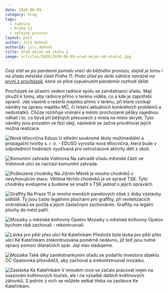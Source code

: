 ```yaml
---
date: 2020-06-09
category: blog
tags: 
  - radnice
  - Praha 11
  - veřejný prostor
layout: post
author: Jiří Dohnal
authorId: jiri.dohnal
title: Úřad nejen od stolu 2
image: articles/2020/2020-06-09-urad-nejen-od-stolu2.jpg
---
```


*Celý stát se po pandemii pomalu vrací do běžného provozu, stejně je tomu i na úřadu městské části Praha 11. Proto úřad po delší odmlce navázal na [první z procházek](https://praha11.pirati.cz/tiskove-zpravy/urad-nejen-od-stolu/), které se před vypuknutím pandemie rozhodl dělat.*

Procházek se účastní vedení radnice spolu se zaměstnanci úřadu. Mají sloužit k tomu, aby radnice přímo v terénu viděla, co a kde je zapotřebí opravit. Jde vlastně o rešerši majetku přímo v terénu, při které vznikají náměty na úpravu majetku MČ, či řešení aktuálních konkrétních problémů a nedostatků. Chůze rozšiřuje vnímání a město prochozené pěšky najednou odhalí i to, co bývá při běžných přesunech z místa na místo skryté. Tyto náměty jsou prozatím ve fázi idejí, následně se začne prověřovat jejich možná realizace.


![Nová tělocvična Eduso](/assets/img/articles/2020/2020-06-09-urad-nejen-od-stolu2-II.jpg)
U střední soukromé školy multimediální a propagační tvorby s. r. o. - EDUSO vyrostla nová tělocvična, která bude v odpoledních hodinách využívaná pro volnočasové aktivity dětí z okolí.

![Komunitní zahrada Vidímova](/assets/img/articles/2020/2020-06-09-urad-nejen-od-stolu2-II.jpg)
Na zahradě úřadu městské části ve Vidímově ulici se nachází komunitní zahrada.

![Poškozené chodníky](/assets/img/articles/2020/2020-06-09-urad-nejen-od-stolu2-III.jpg)
Na Jižním Městě je mnoho chodníků v nevyhovujícím stavu. Většina těchto chodníků je ve správě TSK. Tyto chodníky evidujeme a budeme se snažit s TSK jednat o jejich opravách.

![Graffity](/assets/img/articles/2020/2020-06-09-urad-nejen-od-stolu2-IV.jpg)
Na Praze 11 je mnoho menších panelových zítek z doby výstavby sídliště. Ty jsou často legálními plochami pro graffity, při revitelizacích vnitrobloků se počítá s jejich částečným zachováním. Graffity na legální plochy do měst patří.

![Mozaiky u městské knihovny Opatov](/assets/img/articles/2020/2020-06-09-urad-nejen-od-stolu2-V.jpg)
Mozaiky u městské knihovny Opatov bychom rádi zachovali - rekontruovali.

![Lávka pro pěší přes ulici Ke Kateřinkám](/assets/img/articles/2020/2020-06-09-urad-nejen-od-stolu2-VI.jpg)
Přestože byla lávka pro pěší přes ulici Ke Kateřinkám zrekontruována poměrně nedávno, již teď jsou nutné opravy pomocí dilatačních spár. Její stav sledujeme.

![Mozaika](/assets/img/articles/2020/2020-06-09-urad-nejen-od-stolu2-VII.jpg)
Také díky zaměstnankyním úřadu se podařilo investora objektu OC Opatovská přesvědčit, aby zachoval a zrekontstruoval mozaiku.

![Zastávka Ke Kateřinkám](/assets/img/articles/2020/2020-06-09-urad-nejen-od-stolu2-VIII.jpg)
V minulém roce se začalo pracovat nejen na osazování květinových louček, ale i na výsatbě dalších květinových záhonků. S jedním z nich se můžete setkat třeba na zastávce Ke Kateřinkám.
